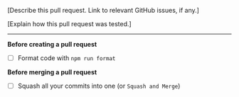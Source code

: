 [Describe this pull request. Link to relevant GitHub issues, if any.]

[Explain how this pull request was tested.]

***

**Before creating a pull request**

- [ ] Format code with `npm run format`

**Before merging a pull request**

- [ ] Squash all your commits into one (or `Squash and Merge`)
